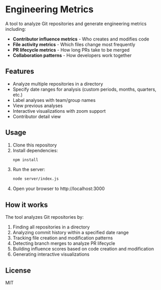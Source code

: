 # Engineering Metrics

A tool to analyze Git repositories and generate engineering metrics including:

- **Contributor influence metrics** - Who creates and modifies code
- **File activity metrics** - Which files change most frequently
- **PR lifecycle metrics** - How long PRs take to be merged
- **Collaboration patterns** - How developers work together

## Features

- Analyze multiple repositories in a directory
- Specify date ranges for analysis (custom periods, months, quarters, etc.)
- Label analyses with team/group names
- View previous analyses
- Interactive visualizations with zoom support
- Contributor detail view

## Usage

1. Clone this repository
2. Install dependencies:
   ```bash
   npm install
   ```
3. Run the server:
   ```bash
   node server/index.js
   ```
4. Open your browser to http://localhost:3000

## How it works

The tool analyzes Git repositories by:
1. Finding all repositories in a directory
2. Analyzing commit history within a specified date range
3. Tracking file creation and modification patterns
4. Detecting branch merges to analyze PR lifecycle
5. Building influence scores based on code creation and modification
6. Generating interactive visualizations

## License

MIT

